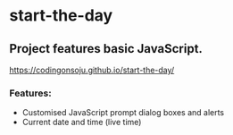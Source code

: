 # start-the-day
## Project features basic JavaScript. 
https://codingonsoju.github.io/start-the-day/

### Features:
- Customised JavaScript prompt dialog boxes and alerts
- Current date and time (live time)

